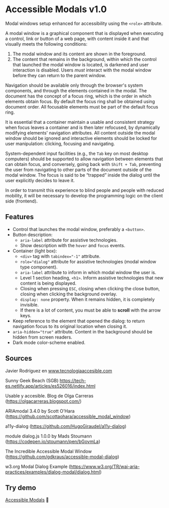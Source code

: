 # Accessible Modals v1.0
Modal windows setup enhanced for accessibility using the `<role>` attribute.

A modal window is a graphical component that is displayed when executing a control, link or button of a web page, with content inside it and that visually meets the following conditions:
1. The modal window and its content are shown in the foreground.
2. The content that remains in the background, within which the control that launched the modal window is located, is darkened and user interaction is disabled. Users *must* interact with the modal window before they can return to the parent window.

Navigation should be available only through the browser's system components, and through the elements contained in the modal. The document has the concept of a focus ring, which is the order in which elements obtain focus. By default the focus ring shall be obtained using document order. All focusable elements must be part of the default focus ring.

It is essential that a container maintain a usable and consistent strategy when focus leaves a container and is then later refocused, by dynamically modifying elements' navigation attributes. All content outside the modal window should be ignored and interactive elements should be locked for user manipulation: clicking, focusing and navigating.

System-dependent input facilities (e.g., the `Tab` key on most desktop computers) should be supported to allow navigation between elements that can obtain focus, and conversely, going back with `Shift + Tab`, preventing the user from navigating to other parts of the document outside of the modal window. The focus is said to be “trapped” inside the dialog until the user explicitly decides to leave it.

In order to transmit this experience to blind people and people with reduced mobility, it will be necessary to develop the programming logic on the client side (frontend).

## Features
- Control that launches the modal window, preferably a `<button>`.
- Button description:
  - `aria-label` attribute for assistive technologies.
  - Show description with the `hover` and `focus` events.
- Container (light box):
  - `<div>` tag with `tabindex="-1"` attribute.
  - `role="dialog"` attribute for assistive technologies (modal window type component).
  - `aria-label` attribute to inform in which modal window the user is.
  - Level 1 section heading, `<h1>`. Inform assistive technologies that new content is being displayed.
  - Closing when pressing `ESC`, closing when clicking the close button, closing when clicking the background overlay.
  - `display: none` property. When it remains hidden, it is completely invisible.
  - If there is a lot of content, you must be able to **scroll** with the arrow keys.
- Keep reference to the element that opened the dialog: to return navigation focus to its original location when closing it.
- `aria-hidden="true"` attribute. Content in the background should be hidden from screen readers.
- Dark mode color-scheme enabled.

## Sources
Javier Rodríguez en www.tecnologiaaccesible.com

Sunny Geek Beach (SGB) https://tech-es.netlify.app/articles/es526016/index.html

Usable y accesible. Blog de Olga Carreras (https://olgacarreras.blogspot.com/)

ARIAmodal 3.4.0 by Scott O'Hara (https://github.com/scottaohara/accessible_modal_window)

a11y-dialog  (https://github.com/HugoGiraudel/a11y-dialog)

module dialog.js 1.0.0 by Mads Stoumann (https://codepen.io/stoumann/pen/bGovmLa)

The Incredible Accessible Modal Window (https://github.com/gdkraus/accessible-modal-dialog)

w3.org	 Modal Dialog Example (https://www.w3.org/TR/wai-aria-practices/examples/dialog-modal/dialog.html)

## Try demo
[Accessible Modals](https://mixtim.github.io/accessModals/) 🔗
